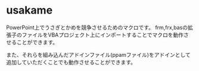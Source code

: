 # usakame
PowerPoint上でうさぎとかめを競争させるためのマクロです。
frm,frx,basの拡張子のファイルをVBAプロジェクト上にインポートすることでマクロを動作させることができます。

また、それらを組み込んだアドインファイル(ppamファイル)をアドインとして追加していただくことでも動作させることができます。
